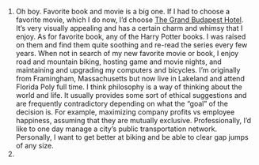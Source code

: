 1. Oh boy. Favorite book and movie is a big one. If I had to choose a favorite movie, which I do now, I’d choose [The Grand Budapest Hotel](https://en.wikipedia.org/wiki/The_Grand_Budapest_Hotel). It’s very visually appealing and has a certain charm and whimsy that I enjoy. As for favorite book, any of the Harry Potter books. I was raised on them and find them quite soothing and re-read the series every few years. 
   When not in search of my new favorite movie or book, I enjoy road and mountain biking, hosting game and movie nights, and maintaining and upgrading my computers and bicycles. I’m originally from Framingham, Massachusetts but now live in Lakeland and attend Florida Poly full time.
   I think philosophy is a way of thinking about the world and life. It usually provides some sort of ethical suggestions and are frequently contradictory depending on what the “goal” of the decision is. For example, maximizing company profits vs employee happiness, assuming that they are mutually exclusive.
   Professionally, I’d like to one day manage a city’s public transportation network. Personally, I want to get better at biking and be able to clear gap jumps of any size.
2. 

